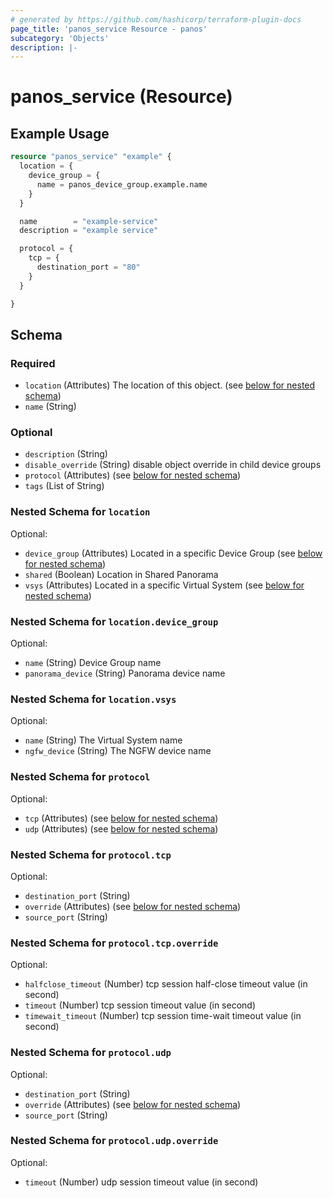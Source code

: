 ```yaml
---
# generated by https://github.com/hashicorp/terraform-plugin-docs
page_title: 'panos_service Resource - panos'
subcategory: 'Objects'
description: |-
---
```


# panos_service (Resource)

## Example Usage

```terraform
resource "panos_service" "example" {
  location = {
    device_group = {
      name = panos_device_group.example.name
    }
  }

  name        = "example-service"
  description = "example service"

  protocol = {
    tcp = {
      destination_port = "80"
    }
  }

}
```

<!-- schema generated by tfplugindocs -->

## Schema

### Required

- `location` (Attributes) The location of this object. (see [below for nested schema](#nestedatt--location))
- `name` (String)

### Optional

- `description` (String)
- `disable_override` (String) disable object override in child device groups
- `protocol` (Attributes) (see [below for nested schema](#nestedatt--protocol))
- `tags` (List of String)

<a id="nestedatt--location"></a>

### Nested Schema for `location`

Optional:

- `device_group` (Attributes) Located in a specific Device Group (see [below for nested schema](#nestedatt--location--device_group))
- `shared` (Boolean) Location in Shared Panorama
- `vsys` (Attributes) Located in a specific Virtual System (see [below for nested schema](#nestedatt--location--vsys))

<a id="nestedatt--location--device_group"></a>

### Nested Schema for `location.device_group`

Optional:

- `name` (String) Device Group name
- `panorama_device` (String) Panorama device name

<a id="nestedatt--location--vsys"></a>

### Nested Schema for `location.vsys`

Optional:

- `name` (String) The Virtual System name
- `ngfw_device` (String) The NGFW device name

<a id="nestedatt--protocol"></a>

### Nested Schema for `protocol`

Optional:

- `tcp` (Attributes) (see [below for nested schema](#nestedatt--protocol--tcp))
- `udp` (Attributes) (see [below for nested schema](#nestedatt--protocol--udp))

<a id="nestedatt--protocol--tcp"></a>

### Nested Schema for `protocol.tcp`

Optional:

- `destination_port` (String)
- `override` (Attributes) (see [below for nested schema](#nestedatt--protocol--tcp--override))
- `source_port` (String)

<a id="nestedatt--protocol--tcp--override"></a>

### Nested Schema for `protocol.tcp.override`

Optional:

- `halfclose_timeout` (Number) tcp session half-close timeout value (in second)
- `timeout` (Number) tcp session timeout value (in second)
- `timewait_timeout` (Number) tcp session time-wait timeout value (in second)

<a id="nestedatt--protocol--udp"></a>

### Nested Schema for `protocol.udp`

Optional:

- `destination_port` (String)
- `override` (Attributes) (see [below for nested schema](#nestedatt--protocol--udp--override))
- `source_port` (String)

<a id="nestedatt--protocol--udp--override"></a>

### Nested Schema for `protocol.udp.override`

Optional:

- `timeout` (Number) udp session timeout value (in second)
